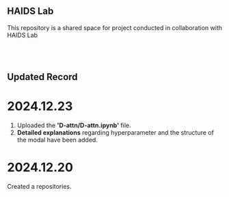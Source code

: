 ## HAIDS Lab
This repository is a shared space for project conducted in collaboration with HAIDS Lab

 <br/> <br/>

## Updated Record

# 2024.12.23
1. Uploaded the **'D-attn/D-attn.ipynb'** file. <br/>
2. **Detailed explanations** regarding hyperparameter and the structure of the modal have been added. 

# 2024.12.20
Created a repositories.
